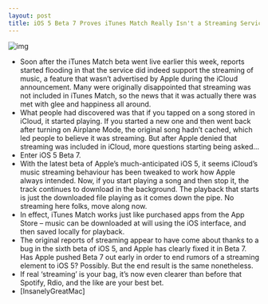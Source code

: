 ```yaml
---
layout: post
title: iOS 5 Beta 7 Proves iTunes Match Really Isn't a Streaming Service
---
```

![img](http://media.idownloadblog.com/wp-content/uploads/2011/08/iTunes-Match.png)
* Soon after the iTunes Match beta went live earlier this week, reports started flooding in that the service did indeed support the streaming of music, a feature that wasn’t advertised by Apple during the iCloud announcement. Many were originally disappointed that streaming was not included in iTunes Match, so the news that it was actually there was met with glee and happiness all around.
* What people had discovered was that if you tapped on a song stored in iCloud, it started playing. If you started a new one and then went back after turning on Airplane Mode, the original song hadn’t cached, which led people to believe it was streaming. But after Apple denied that streaming was included in iCloud, more questions starting being asked…
* Enter iOS 5 Beta 7.
* With the latest beta of Apple’s much-anticipated iOS 5, it seems iCloud’s music streaming behaviour has been tweaked to work how Apple always intended. Now, if you start playing a song and then stop it, the track continues to download in the background. The playback that starts is just the downloaded file playing as it comes down the pipe. No streaming here folks, move along now.
* In effect, iTunes Match works just like purchased apps from the App Store – music can be downloaded at will using the iOS interface, and then saved locally for playback.
* The original reports of streaming appear to have come about thanks to a bug in the sixth beta of iOS 5, and Apple has clearly fixed it in Beta 7. Has Apple pushed Beta 7 out early in order to end rumors of a streaming element to iOS 5? Possibly. But the end result is the same nonetheless.
* If real ‘streaming’ is your bag, it’s now even clearer than before that Spotify, Rdio, and the like are your best bet.
* [InsanelyGreatMac]

